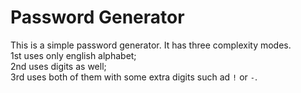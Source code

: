 # Password Generator
This is a simple password generator. It has three complexity modes.  
1st uses only english alphabet;  
2nd uses digits as well;  
3rd uses both of them with some extra digits such ad `!` or `-`.

